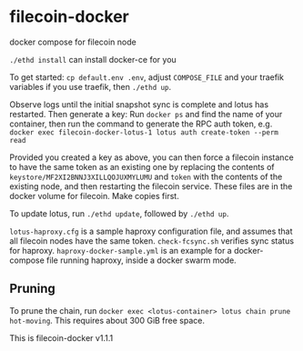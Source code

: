 # filecoin-docker

docker compose for filecoin node

`./ethd install` can install docker-ce for you

To get started: `cp default.env .env`, adjust `COMPOSE_FILE` and your traefik variables if you use traefik, then `./ethd up`.

Observe logs until the initial snapshot sync is complete and lotus has restarted. Then generate a key: Run `docker ps` and find the name of your container, then run the command to generate the RPC auth token, e.g. `docker exec filecoin-docker-lotus-1 lotus auth create-token --perm read`

Provided you created a key as above, you can then force a filecoin instance to have the same token as an existing one by replacing the contents of `keystore/MF2XI2BNNJ3XILLQOJUXMYLUMU` and `token` with the contents of the existing node, and then
restarting the filecoin service. These files are in the docker volume for filecoin. Make copies first.

To update lotus, run `./ethd update`, followed by `./ethd up`.

`lotus-haproxy.cfg` is a sample haproxy configuration file, and assumes that all filecoin nodes have the same token. `check-fcsync.sh` verifies sync status for haproxy. `haproxy-docker-sample.yml` is an example for a docker-compose file running haproxy, inside a docker swarm mode.

## Pruning

To prune the chain, run `docker exec <lotus-container> lotus chain prune hot-moving`. This requires about 300 GiB free space.

This is filecoin-docker v1.1.1
